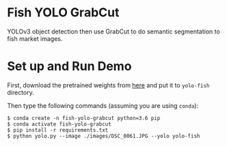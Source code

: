 # Fish YOLO GrabCut
YOLOv3 object detection then use GrabCut to do semantic segmentation to fish market images.

# Set up and Run Demo
First, download the pretrained weights from [here](https://drive.google.com/file/d/1L6JgzbFhC7Bb_5w_V-stAkPSgMplvsmq/view?usp=sharing) and put it to `yolo-fish`
directory.

Then type the following commands (assuming you are using `conda`):
```
$ conda create -n fish-yolo-grabcut python=3.6 pip 
$ conda activate fish-yolo-grabcut
$ pip install -r requirements.txt
$ python yolo.py --image ./images/DSC_0061.JPG --yolo yolo-fish
